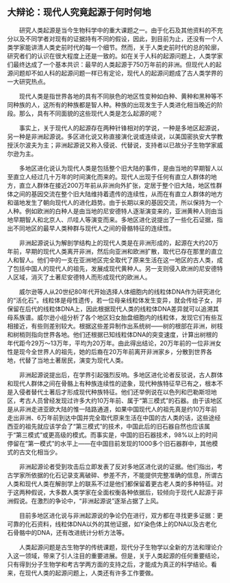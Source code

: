 ## 大辩论：现代人究竟起源于何时何地

　　研究人类起源是当今生物科学中的重大课题之一。由于化石及其他资料的不充分以及不同学者对现有的证据持有不同的假设，因此，到目前为止，还没有一个人类学家能讲清人类史前时代的每一个细节。然而，关于人类史前时代的总的轮廓，研究者们的认识在很大程度上还是一致的。如在关于人科的起源问题上，人类学家们最终达成了一个基本共识：最早的人类起源于750万年前的非洲。但现代人的起源问题却不如人科的起源问题一样已有定论，现代人的起源问题成了古人类学界的一大研究热点。

　　现代人类是指世界各地的具有不同肤色的地区性变种如白种、黄种和黑种等不同种族的人，这所有的种族都是智人种。种族的出现发生于人类进化相当晚近的阶段。那么，具有不同面貌的这些现代人类是怎么起源的呢？

　　事实上，关于现代人的起源存在两种针锋相对的学说，一种是多地区起源说，另一种是非洲起源说。多区进化说又称直接演化说或连续说，以美国密执安大学教授沃尔波夫为主；非洲起源说又称入侵说、代替说，支持者以已故分子生物学家威尔逊为主。

　　多地区进化说认为现代人类是包括整个旧大陆的事件，是由当地的早期智人以至直立人经过几十万年的时间演化而来的。现代人出现于任何有直立人群体的地方，直立人群体在接近200万年前从非洲向外扩张，定居于整个旧大陆，地区性群体之间的基因交流在整个旧大陆维持着遗传的连续性，从而在有直立人群体的地方和谐地发生了朝向现代人的进化趋势。由于长期以来的基因交流，所以保持为一个人种。例如欧洲的白种人是由当地的尼安德特人逐渐演变来的，亚洲黄种人则由当地早期智人和北京人、爪哇人等演变而来。多地区进化说提出了一些化石证据，指出不同地区的最早人类种群与现代人之间的骨骼特征的连续性。

　　非洲起源说认为解剖学结构上的现代人类是在非洲形成的，起源在大约20万年前，早期的现代人类离开非洲，然后向亚洲和欧洲扩散，取代已存在那里的直立人和智人。他们中的一支在亚洲地区完全取代了原来生活在这一地区的古人类，成了包括中国人的现代人的祖先，发展成现代黄种人。另一支则侵入欧洲的尼安德特人区域，消灭了土著尼安德特人而形成现代的欧洲人。

　　威尔逊等人从20世纪80年代开始选择人体细胞内的线粒体DNA作为研究进化的“活化石”。线粒体是母性遗传，若一位母亲线粒体发生变异，就会传给子女，并保留在后代的线粒体DNA上，因此根据现代人类的线粒体DNA差异就可以追溯其母系族谱。威尔逊小组分析了各个地区妇女胎盘细胞内的线粒体，发现它们有些互相接近，有些则差别较大。根据这些差异制作出系统树——树的根部在非洲，树枝和树梢则指向世界各地。他们还根据已知线粒体DNA的突变速度，计算出树根的年代距今29万～13万年，平均为20万年。由此得出结论，20万年前的一位非洲女性是现今全世界人的祖先，她的后裔在20万年前离开非洲家乡，分散到世界各地，代替了当地土著居民，演变为现代人类。

　　非洲起源说提出后，在学界引起强烈反响。多地区进化论者反驳说，古人群体和现代人群体之间在骨骼上有种族连续性的迹象，现代种族特征早已有之，根本不是入侵者替代土著后才形成现代种族特征。他们还举例说在以色列和巴勒斯坦地区，考古人员曾经发现过许多大约10万年前、属于“第三模式”的石器。由于该地区是从非洲走进亚欧大陆的惟一陆路通道，如果中国现代人的祖先真是约10万年前走出非洲、6万年前到达中国并完全取代原来生活在中国的古人类的话，这些途经西亚的祖先就应该学会了“第三模式”的技术，中国此后的旧石器自然也应该属于“第三模式”或更高级的模式。而事实是，中国的旧石器技术，98%以上的时间停留在“第一模式”的水平上——在中国目前发现的1000多个旧石器群中，其他模式的古文化相当少。

　　非洲起源论者受到攻击后立即发表了反对多地区进化说的证据。他们指出，考古学家所依据的化石记录支离破碎、参差不齐，不能提供完整准确的信息，所谓古人类和现代人类在解剖学上的联系不过是他们都保留着更古老人类的多种特征。对于这两种假说，大多数人类学家在全面权衡各种依据后，较倾向于现代人起源于非洲假说。在激烈的争论中，“非洲起源说”逐渐占据了上风。

　　目前多地区进化说与非洲起源说的争论仍在进行，双方都在寻找更多证据：更可靠的化石资料，线粒体DNA以外的其他证据，如Y染色体上的DNA以及古老化石骨骼中的DNA，还有改进统计分析方法等。

　　人类起源问题是古生物学的传统课题，现代分子生物学以全新的方法和理论介入这一领域，带来了引人注目的重要进展。但是，关于人类起源的任何重要结论，只有得到分子生物学和考古学两方面的支持之后，才能成为真正的科学结论。看来，在现代人类的起源问题上，人类还有许多工作要做。
